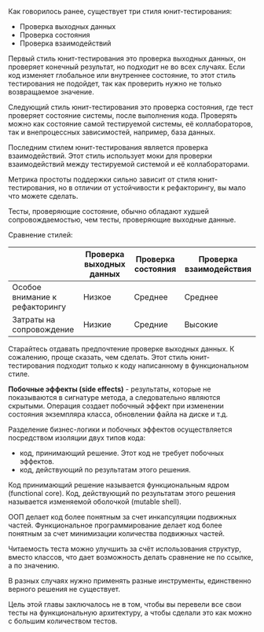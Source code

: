 Как говорилось ранее, существует три стиля юнит-тестирования:
- Проверка выходных данных
- Проверка состояния
- Проверка взаимодействий

Первый стиль юнит-тестирования это проверка выходных данных, он проверяет конечный результат, но подходит не во всех случаях. Если код изменяет глобальное или внутреннее состояние, то этот стиль тестирования не подойдет, так как проверить нужно не только возвращаемое значение.

Следующий стиль юнит-тестирования это проверка состояния, где тест проверяет состояние системы, после выполнения кода. Проверять можно как состояние самой тестируемой системы, её коллабораторов, так и внепроцессных зависимостей, например, база данных.

Последним стилем юнит-тестирования является проверка взаимодействий. Этот стиль использует моки для проверки взаимодействий между тестируемой системой и её коллабораторами. 

Метрика простоты поддержки сильно зависит от стиля юнит-тестирования, но в отличии от устойчивости к рефакторингу, вы мало что можете сделать.

Тесты, проверяющие состояние, обычно обладают худшей сопровождаемостью, чем тесты, проверяющие выходные данные.

Сравнение стилей:

|  | Проверка выходных данных | Проверка состояния | Проверка взаимодействия |
| ---- | ---- | ---- | ---- |
| Особое внимание к рефакторингу | Низкое | Среднее | Среднее |
| Затраты на сопровождение | Низкие | Средние | Высокие |

Старайтесь отдавать предпочтение проверке выходных данных. К сожалению, проще сказать, чем сделать. Этот стиль юнит-тестирования подходит только к коду написанному в функциональном стиле.

**Побочные эффекты (side effects)** - результаты, которые не показываются в сигнатуре метода, а следовательно являются скрытыми. Операция создает побочный эффект при изменении состояния экземпляра класса, обновлении файла на диске и т.д.

Разделение бизнес-логики и побочных эффектов осуществляется посредством изоляции двух типов кода:
- код, принимающий решение. Этот код не требует побочных эффектов.
- код, действующий по результатам этого решения.

Код принимающий решение называется функциональным ядром (functional core). Код, действующий по результатам этого решения называется изменяемой оболочкой (mutable shell).

ООП делает код более понятным за счет инкапсуляции подвижных частей. Функциональное программирование делает код более понятным за счет минимизации количества подвижных частей.

Читаемость теста можно улучшить за счёт использования структур, вместо классов, что дает возможность делать сравнение не по ссылке, а по значению.

В разных случаях нужно применять разные инструменты, единственно верного решения не существует.

Цель этой главы заключалось не в том, чтобы вы перевели все свои тесты на функциональную архитектуру, а чтобы сделали это как можно с большим количеством тестов.
